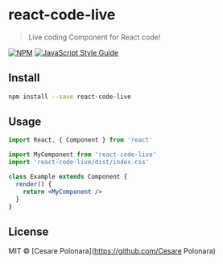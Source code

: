 # react-code-live

> Live coding Component for React code!

[![NPM](https://img.shields.io/npm/v/react-code-live.svg)](https://www.npmjs.com/package/react-code-live) [![JavaScript Style Guide](https://img.shields.io/badge/code_style-standard-brightgreen.svg)](https://standardjs.com)

## Install

```bash
npm install --save react-code-live
```

## Usage

```jsx
import React, { Component } from 'react'

import MyComponent from 'react-code-live'
import 'react-code-live/dist/index.css'

class Example extends Component {
  render() {
    return <MyComponent />
  }
}
```

## License

MIT © [Cesare Polonara](https://github.com/Cesare Polonara)

